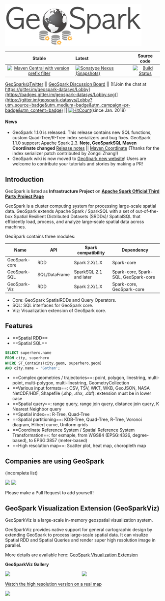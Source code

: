 ![GeoSpark Logo](https://github.com/DataSystemsLab/GeoSpark/blob/master/GeoSpark_logo.png)

|     Stable    | Latest | Source code|
|:-------------:|:------|:------:|
|[![Maven Central with version prefix filter](https://img.shields.io/maven-central/v/org.datasyslab/geospark.svg)](./download/GeoSpark-All-Modules-Maven-Central-Coordinates.md) | [![Sonatype Nexus (Snapshots)](https://img.shields.io/nexus/s/https/oss.sonatype.org/org.datasyslab/geospark.svg)](./download/GeoSpark-All-Modules-Maven-Central-Coordinates.md) | [![Build Status](https://travis-ci.org/DataSystemsLab/GeoSpark.svg?branch=master)](https://travis-ci.org/DataSystemsLab/GeoSpark)|

[GeoSpark@Twitter](https://twitter.com/GeoSpark_ASU) || [GeoSpark Discussion Board](https://groups.google.com/forum/#!forum/geospark-discussion-board) || [![Join the chat at https://gitter.im/geospark-datasys/Lobby](https://badges.gitter.im/geospark-datasys/Lobby.svg)](https://gitter.im/geospark-datasys/Lobby?utm_source=badge&utm_medium=badge&utm_campaign=pr-badge&utm_content=badge) || [![HitCount](http://hits.dwyl.io/DataSystemsLab/GeoSpark.svg)](http://hits.dwyl.io/DataSystemsLab/GeoSpark)(since Jan. 2018)

#### News
* GeoSpark 1.1.0 is released. This release contains new SQL functions, custom Quad-Tree/R-Tree index serializers and bug fixes. GeoSpark 1.1.0 supposrt Apache Spark 2.3. **Note, GeoSparkSQL Maven Coordinate changed** [Release notes](./download/GeoSpark-All-Modules-Release-notes.md) || [Maven Coordinate](./download/GeoSpark-All-Modules-Maven-Central-Coordinates.md) (Thanks for the index serializer patch contributed by Zongsi Zhang!)
* GeoSpark wiki is now moved to [GeoSpark new website](http://datasystemslab.github.io/GeoSpark/)! Users are welcome to contribute your tutorials and stories by making a PR!

## Introduction

GeoSpark is listed as **Infrastructure Project** on [**Apache Spark Official Third Party Project Page**](http://spark.apache.org/third-party-projects.html)

GeoSpark is a cluster computing system for processing large-scale spatial data. GeoSpark extends Apache Spark / SparkSQL with a set of out-of-the-box Spatial Resilient Distributed Datasets (SRDDs)/ SpatialSQL that efficiently load, process, and analyze large-scale spatial data across machines.

GeoSpark contains three modules:

| Name  |  API |  Spark compatibility|Dependency|
|---|---|---|---|
| GeoSpark-core  | RDD  | Spark 2.X/1.X  | Spark-core|
| GeoSpark-SQL  | SQL/DataFrame  | SparkSQL 2.1 and later | Spark-core, Spark-SQL, GeoSpark-core|
|  GeoSpark-Viz |  RDD | Spark 2.X/1.X |Spark-core, GeoSpark-core|

* Core: GeoSpark SpatialRDDs and Query Operators. 
* SQL: SQL interfaces for GeoSpark core.
* Viz: Visualization extension of GeoSpark core.

## Features

* ==Spatial RDD==
* ==Spatial SQL==
```SQL
SELECT superhero.name
FROM city, superhero
WHERE ST_Contains(city.geom, superhero.geom)
AND city.name = 'Gotham';
```
* ==Complex geometries / trajectories==: point, polygon, linestring, multi-point, multi-polygon, multi-linestring, GeometryCollection
* ==Various input formats==: CSV, TSV, WKT, WKB, GeoJSON, NASA NetCDF/HDF, Shapefile (.shp, .shx, .dbf): extension must be in lower case
* ==Spatial query==: range query, range join query, distance join query, K Nearest Neighbor query
* ==Spatial index==: R-Tree, Quad-Tree
* ==Spatial partitioning==: KDB-Tree, Quad-Tree, R-Tree, Voronoi diagram, Hilbert curve, Uniform grids
* ==Coordinate Reference System / Spatial Reference System Transformation==: for exmaple, from WGS84 (EPSG:4326, degree-based), to EPSG:3857 (meter-based)
* ==High resolution map==: Scatter plot, heat map, choropleth map

## Companies are using GeoSpark 

(incomplete list)

[<img src="https://www.bluedme.com/wp-content/uploads/2015/10/cropped-LOGO-Blue-DME-PNG-3.png" width="150">](https://www.bluedme.com/) [<img src="https://retailrecharged.com/wp-content/uploads/2017/10/logo.png" width="150">](https://www.gyana.co.uk/)

Please make a Pull Request to add yourself!



## GeoSpark Visualization Extension (GeoSparkViz)
GeoSparkViz is a large-scale in-memory geospatial visualization system.

GeoSparkViz provides native support for general cartographic design by extending GeoSpark to process large-scale spatial data. It can visulize Spatial RDD and Spatial Queries and render super high resolution image in parallel.

More details are available here: [GeoSpark Visualization Extension](https://github.com/DataSystemsLab/GeoSpark/tree/master/viz) 

**GeoSparkViz Gallery**


<img style="float: left;" src="http://www.public.asu.edu/~jiayu2/geospark/picture/usrail.png" width="250">
<img src="http://www.public.asu.edu/~jiayu2/geospark/picture/ustweet.png" width="250">

[Watch the high resolution version on a real map](http://www.public.asu.edu/~jiayu2/geospark/picture/overlay.html)

<img src="http://www.public.asu.edu/~jiayu2/geospark/picture/heatmapnycsmall.png" width="500">

